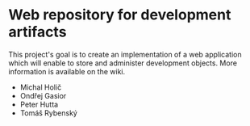 # Web repository for development artifacts

This project's goal is to create an implementation of a web application which will enable to store and administer development objects. More information is available on the wiki.

* Michal Holič
* Ondřej Gasior
* Peter Hutta
* Tomáš Rybenský
